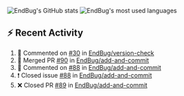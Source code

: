 ![EndBug's GitHub stats](https://github-readme-stats.vercel.app/api?username=endbug&show_icons=true)
![EndBug's most used languages](https://github-readme-stats.vercel.app/api/top-langs/?username=endbug&layout=compact)

## ⚡ Recent Activity

<!--START_SECTION:activity-->
1. 💬 Commented on [#30](https://github.com//EndBug/version-check/issues/30) in [EndBug/version-check](https://github.com//EndBug/version-check)
2. 🎉 Merged PR [#90](https://github.com//EndBug/add-and-commit/pull/90) in [EndBug/add-and-commit](https://github.com//EndBug/add-and-commit)
3. 💬 Commented on [#88](https://github.com//EndBug/add-and-commit/issues/88) in [EndBug/add-and-commit](https://github.com//EndBug/add-and-commit)
4. ❗️ Closed issue [#88](https://github.com//EndBug/add-and-commit/issues/88) in [EndBug/add-and-commit](https://github.com//EndBug/add-and-commit)
5. ❌ Closed PR [#89](https://github.com//EndBug/add-and-commit/pull/89) in [EndBug/add-and-commit](https://github.com//EndBug/add-and-commit)
<!--END_SECTION:activity-->

